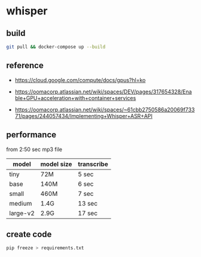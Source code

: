 # whisper

## build

```sh
git pull && docker-compose up --build
```

## reference

- https://cloud.google.com/compute/docs/gpus?hl=ko

- https://oomacorp.atlassian.net/wiki/spaces/DEV/pages/317654328/Enable+GPU+acceleration+with+container+services

- https://oomacorp.atlassian.net/wiki/spaces/~61cbb2750586a20069f73371/pages/244057434/Implementing+Whisper+ASR+API

## performance

from 2:50 sec mp3 file

| model    | model size | transcribe |
| -------- | ---------- | ---------- |
| tiny     | 72M        | 5 sec      |
| base     | 140M       | 6 sec      |
| small    | 460M       | 7 sec      |
| medium   | 1.4G       | 13 sec     |
| large-v2 | 2.9G       | 17 sec     |

## create code

```sh
pip freeze > requirements.txt
```
